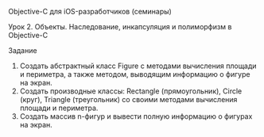 Objective-C для iOS-разработчиков (семинары)

Урок 2. Объекты. Наследование, инкапсуляция и полиморфизм в Objective-C

Задание

1. Создать абстрактный класс Figure с методами вычисления площади и периметра, а также методом, выводящим информацию о фигуре на экран.
2. Создать производные классы: Rectangle (прямоугольник), Circle (круг), Triangle (треугольник) со своими методами вычисления площади и периметра.
3. Создать массив n-фигур и вывести полную информацию о фигурах на экран.
